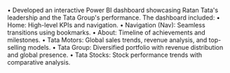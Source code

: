 •	Developed an interactive Power BI dashboard showcasing Ratan Tata's leadership and the Tata Group's performance. The dashboard included:
•	Home: High-level KPIs and navigation.
•	Navigation (Nav): Seamless transitions using bookmarks.
•	About: Timeline of achievements and milestones.
•	Tata Motors: Global sales trends, revenue analysis, and top-selling models.
•	Tata Group: Diversified portfolio with revenue distribution and global presence.
•	Tata Stocks: Stock performance trends with comparative analysis.
